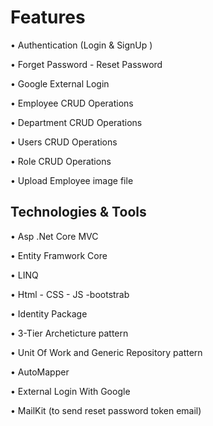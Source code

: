 # Features

•	Authentication (Login & SignUp )

•	Forget Password - Reset Password

•	Google External Login

•	Employee CRUD Operations

•	Department CRUD Operations

•	Users CRUD Operations

•	Role CRUD Operations

•	Upload Employee image file





## Technologies & Tools

•	Asp .Net Core MVC

•	Entity Framwork Core

•	LINQ

•	Html - CSS - JS -bootstrab

•	Identity Package

•	3-Tier Archeticture pattern

•	Unit Of Work and Generic Repository pattern

•	AutoMapper

•	External Login With Google

•	MailKit (to send reset password token email)

